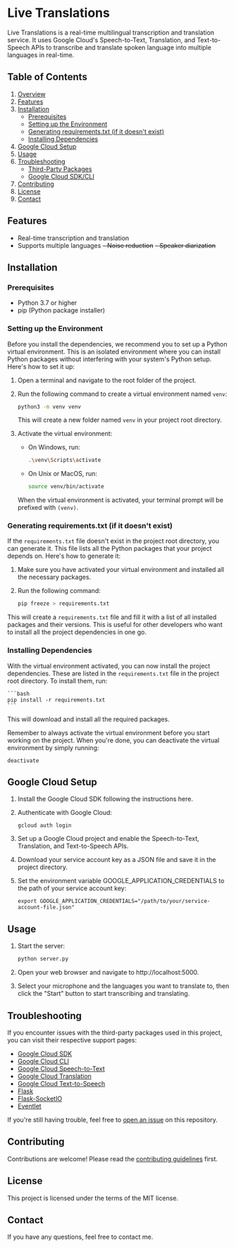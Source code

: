 # Live Translations

Live Translations is a real-time multilingual transcription and translation service. It uses Google Cloud's Speech-to-Text, Translation, and Text-to-Speech APIs to transcribe and translate spoken language into multiple languages in real-time.

## Table of Contents

1. [Overview](#overview)
2. [Features](#features)
3. [Installation](#installation)
    - [Prerequisites](#prerequisites)
    - [Setting up the Environment](#setting-up-the-environment)
    - [Generating requirements.txt (if it doesn't exist)](#generating-requirementstxt-if-it-doesnt-exist)
    - [Installing Dependencies](#installing-dependencies)
4. [Google Cloud Setup](#google-cloud-setup)
5. [Usage](#usage)
6. [Troubleshooting](#troubleshooting)
    - [Third-Party Packages](#third-party-packages)
    - [Google Cloud SDK/CLI](#google-cloud-sdkcli)
7. [Contributing](#contributing)
8. [License](#license)
9. [Contact](#contact)


## Features

- Real-time transcription and translation
- Supports multiple languages
~~- Noise reduction~~
~~- Speaker diarization~~

## Installation

### Prerequisites

- Python 3.7 or higher
- pip (Python package installer)

### Setting up the Environment

Before you install the dependencies, we recommend you to set up a Python virtual environment. This is an isolated environment where you can install Python packages without interfering with your system's Python setup. Here's how to set it up:

1. Open a terminal and navigate to the root folder of the project.

2. Run the following command to create a virtual environment named `venv`:

    ```bash
    python3 -m venv venv
    ```

    This will create a new folder named `venv` in your project root directory.

3. Activate the virtual environment:

    - On Windows, run:

        ```bash
        .\venv\Scripts\activate
        ```

    - On Unix or MacOS, run:

        ```bash
        source venv/bin/activate
        ```

    When the virtual environment is activated, your terminal prompt will be prefixed with `(venv)`.

### Generating requirements.txt (if it doesn't exist)

If the `requirements.txt` file doesn't exist in the project root directory, you can generate it. This file lists all the Python packages that your project depends on. Here's how to generate it:

1. Make sure you have activated your virtual environment and installed all the necessary packages.

2. Run the following command:

    ```bash
    pip freeze > requirements.txt
    ```

This will create a `requirements.txt` file and fill it with a list of all installed packages and their versions. This is useful for other developers who want to install all the project dependencies in one go.

### Installing Dependencies

With the virtual environment activated, you can now install the project dependencies. These are listed in the `requirements.txt` file in the project root directory. To install them, run:

    ```bash
    pip install -r requirements.txt
    ```

This will download and install all the required packages.

Remember to always activate the virtual environment before you start working on the project. When you're done, you can deactivate the virtual environment by simply running:

    deactivate

## Google Cloud Setup

1. Install the Google Cloud SDK following the instructions here.

2. Authenticate with Google Cloud:
    ```
    gcloud auth login
    ```

3. Set up a Google Cloud project and enable the Speech-to-Text, Translation, and Text-to-Speech APIs.

4. Download your service account key as a JSON file and save it in the project directory.

5. Set the environment variable GOOGLE_APPLICATION_CREDENTIALS to the path of your service account key:
    ```
    export GOOGLE_APPLICATION_CREDENTIALS="/path/to/your/service-account-file.json"
    ```

## Usage

1. Start the server:
    ```bash
    python server.py
    ```

2. Open your web browser and navigate to http://localhost:5000.

3. Select your microphone and the languages you want to translate to, then click the "Start" button to start transcribing and translating.

## Troubleshooting

If you encounter issues with the third-party packages used in this project, you can visit their respective support pages:

- [Google Cloud SDK](https://cloud.google.com/sdk/docs/quickstart)
- [Google Cloud CLI](https://cloud.google.com/sdk/gcloud)
- [Google Cloud Speech-to-Text](https://cloud.google.com/speech-to-text/docs/troubleshooting)
- [Google Cloud Translation](https://cloud.google.com/translate/docs/troubleshooting)
- [Google Cloud Text-to-Speech](https://cloud.google.com/text-to-speech/docs/troubleshooting)
- [Flask](https://flask.palletsprojects.com/en/2.0.x/errors/)
- [Flask-SocketIO](https://flask-socketio.readthedocs.io/en/latest/)
- [Eventlet](https://eventlet.net/doc/)

If you're still having trouble, feel free to [open an issue](https://github.com/Cleman25/Live-Translations/issues) on this repository.

## Contributing

Contributions are welcome! Please read the [contributing guidelines](CONTRIBUTING.md) first.

## License

This project is licensed under the terms of the MIT license.

## Contact

If you have any questions, feel free to contact me.